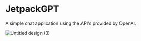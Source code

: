 # JetpackGPT

A simple chat application using the API's provided by OpenAI.

![Untitled design (3)](https://github.com/sammorton11/JetpackGPT/assets/86651172/81a00980-5ea7-40cb-a0b6-4f57e0ba8ae1)
